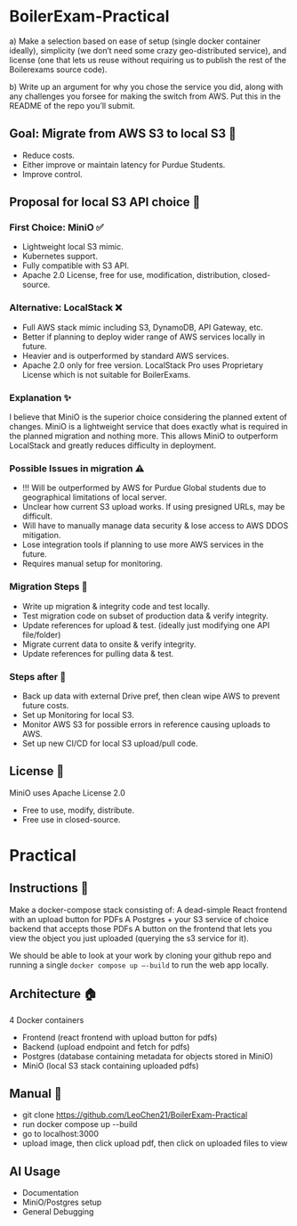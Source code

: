 # BoilerExam-Practical 
a) Make a selection based on ease of setup (single docker container ideally), simplicity (we don’t need some crazy geo-distributed service), and license (one that lets us reuse without requiring us to publish the rest of the Boilerexams source code).

b) Write up an argument for why you chose the service you did, along with any challenges you forsee for making the switch from AWS. Put this in the README of the repo you’ll submit.

## Goal: Migrate from AWS S3 to local S3 🥅

- Reduce costs.
- Either improve or maintain latency for Purdue Students.
- Improve control.

## Proposal for local S3 API choice 📜

### First Choice: MiniO ✅ 
- Lightweight local S3 mimic. 
- Kubernetes support.
- Fully compatible with S3 API.
- Apache 2.0 License, free for use, modification, distribution, closed-source.

### Alternative: LocalStack ❌
- Full AWS stack mimic including S3, DynamoDB, API Gateway, etc.
- Better if planning to deploy wider range of AWS services locally in future.
- Heavier and is outperformed by standard AWS services. 
- Apache 2.0 only for free version. LocalStack Pro uses Proprietary License which is not suitable for BoilerExams.

### Explanation ✨
I believe that MiniO is the superior choice considering the planned extent of changes. MiniO is a lightweight service that does exactly what is required in the planned migration and nothing more. This allows MiniO to outperform LocalStack and greatly reduces difficulty in deployment.

### Possible Issues in migration ⚠️
- !!! Will be outperformed by AWS for Purdue Global students due to geographical limitations of local server.
- Unclear how current S3 upload works. If using presigned URLs, may be difficult.
- Will have to manually manage data security & lose access to AWS DDOS mitigation.
- Lose integration tools if planning to use more AWS services in the future.
- Requires manual setup for monitoring.

### Migration Steps 👣
- Write up migration & integrity code and test locally.
- Test migration code on subset of production data & verify integrity.
- Update references for upload & test. (ideally just modifying one API file/folder)
- Migrate current data to onsite & verify integrity.
- Update references for pulling data & test.

### Steps after 👣
- Back up data with external Drive pref, then clean wipe AWS to prevent future costs.
- Set up Monitoring for local S3.
- Monitor AWS S3 for possible errors in reference causing uploads to AWS.
- Set up new CI/CD for local S3 upload/pull code.

## License 📝
MiniO uses Apache License 2.0
- Free to use, modify, distribute.
- Free use in closed-source.

# Practical

## Instructions 📝
Make a docker-compose stack consisting of:
A dead-simple React frontend with an upload button for PDFs
A Postgres + your S3 service of choice backend that accepts those PDFs
A button on the frontend that lets you view the object you just uploaded (querying the s3 service for it).
 

We should be able to look at your work by cloning your github repo and running a single `docker compose up –-build` to run the web app locally.

## Architecture 🏠
4 Docker containers
- Frontend (react frontend with upload button for pdfs)
- Backend (upload endpoint and fetch for pdfs)
- Postgres (database containing metadata for objects stored in MiniO)
- MiniO (local S3 stack containing uploaded pdfs)

## Manual 📖
- git clone https://github.com/LeoChen21/BoilerExam-Practical
- run docker compose up --build
- go to localhost:3000
- upload image, then click upload pdf, then click on uploaded files to view

## AI Usage
- Documentation
- MiniO/Postgres setup
- General Debugging